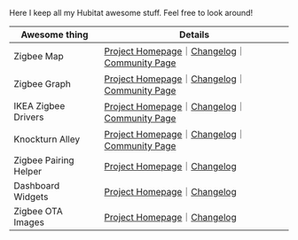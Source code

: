 Here I keep all my Hubitat awesome stuff. Feel free to look around!

| Awesome thing | Details |
|---------------|---------|
| Zigbee Map | [Project Homepage](https://dan-danache.github.io/hubitat/zigbee-map-app/)｜[Changelog](https://dan-danache.github.io/hubitat/zigbee-map-app/CHANGELOG)｜[Community Page](https://community.hubitat.com/t/zigbee-visual-render-for-getchildandrouteinfo/119074) |
| Zigbee Graph | [Project Homepage](https://dan-danache.github.io/hubitat/zigbee-graph-app/)｜[Changelog](https://dan-danache.github.io/hubitat/zigbee-graph-app/CHANGELOG)｜[Community Page](https://community.hubitat.com/t/zigbee-visual-render-for-getchildandrouteinfo/119074) |
| IKEA Zigbee Drivers | [Project Homepage](https://dan-danache.github.io/hubitat/ikea-zigbee-drivers/)｜[Changelog](https://dan-danache.github.io/hubitat/ikea-zigbee-drivers/CHANGELOG)｜[Community Page](https://community.hubitat.com/t/release-ikea-symfonisk-sound-remote-gen2-e2123/123853) |
| Knockturn Alley | [Project Homepage](https://dan-danache.github.io/hubitat/knockturn-alley-driver/)｜[Changelog](https://dan-danache.github.io/hubitat/knockturn-alley-driver/CHANGELOG)｜[Community Page](https://community.hubitat.com/t/dev-knockturn-alley/125167) |
| Zigbee Pairing Helper | [Project Homepage](https://dan-danache.github.io/hubitat/zigbee-pairing-helper-driver/)｜[Changelog](https://dan-danache.github.io/hubitat/zigbee-pairing-helper-driver/CHANGELOG) |
| Dashboard Widgets | [Project Homepage](https://dan-danache.github.io/hubitat/dashboard-widgets-driver/)｜[Changelog](https://dan-danache.github.io/hubitat/dashboard-widgets-driver/CHANGELOG) |
| Zigbee OTA Images | [Project Homepage](https://dan-danache.github.io/hubitat/zigbee-ota-images/)｜[Changelog](https://dan-danache.github.io/hubitat/zigbee-ota-images/CHANGELOG) |
